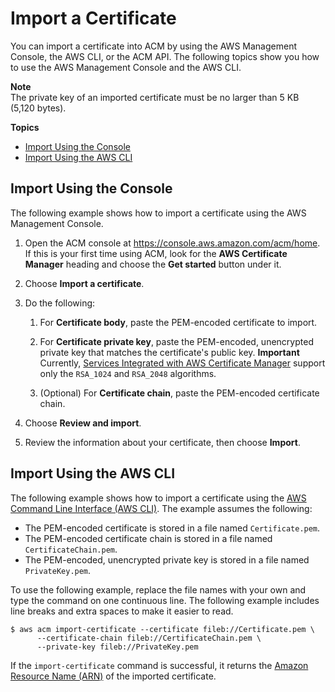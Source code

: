 # Import a Certificate<a name="import-certificate-api-cli"></a>

You can import a certificate into ACM by using the AWS Management Console, the AWS CLI, or the ACM API\. The following topics show you how to use the AWS Management Console and the AWS CLI\. 

**Note**  
The private key of an imported certificate must be no larger than 5 KB \(5,120 bytes\)\.

**Topics**
+ [Import Using the Console](#import-certificate-api)
+ [Import Using the AWS CLI](#import-certificate-cli)

## Import Using the Console<a name="import-certificate-api"></a>

The following example shows how to import a certificate using the AWS Management Console\.

1. Open the ACM console at [https://console\.aws\.amazon\.com/acm/home](https://console.aws.amazon.com/acm/home)\. If this is your first time using ACM, look for the **AWS Certificate Manager** heading and choose the **Get started** button under it\.

1. Choose **Import a certificate**\.

1. Do the following:

   1. For **Certificate body**, paste the PEM\-encoded certificate to import\.

   1.  For **Certificate private key**, paste the PEM\-encoded, unencrypted private key that matches the certificate's public key\. 
**Important**  
 Currently, [Services Integrated with AWS Certificate Manager](acm-services.md) support only the `RSA_1024` and `RSA_2048` algorithms\. 

   1. \(Optional\) For **Certificate chain**, paste the PEM\-encoded certificate chain\.

1. Choose **Review and import**\.

1. Review the information about your certificate, then choose **Import**\.

## Import Using the AWS CLI<a name="import-certificate-cli"></a>

The following example shows how to import a certificate using the [AWS Command Line Interface \(AWS CLI\)](https://aws.amazon.com/cli/)\. The example assumes the following:
+ The PEM\-encoded certificate is stored in a file named `Certificate.pem`\.
+ The PEM\-encoded certificate chain is stored in a file named `CertificateChain.pem`\.
+ The PEM\-encoded, unencrypted private key is stored in a file named `PrivateKey.pem`\.

To use the following example, replace the file names with your own and type the command on one continuous line\. The following example includes line breaks and extra spaces to make it easier to read\.

```
$ aws acm import-certificate --certificate fileb://Certificate.pem \
      --certificate-chain fileb://CertificateChain.pem \
      --private-key fileb://PrivateKey.pem
```

If the `import-certificate` command is successful, it returns the [Amazon Resource Name \(ARN\)](https://docs.aws.amazon.com/general/latest/gr/aws-arns-and-namespaces.html) of the imported certificate\. 